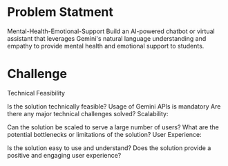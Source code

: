 # Problem Statment 
 Mental-Health-Emotional-Support
Build an AI-powered chatbot or virtual assistant that leverages Gemini's natural language understanding and empathy to provide mental health and emotional support to students.

# Challenge 

Technical Feasibility

Is the solution technically feasible? Usage of Gemini APIs is mandatory
Are there any major technical challenges solved?
Scalability:

Can the solution be scaled to serve a large number of users?
What are the potential bottlenecks or limitations of the solution?
User Experience:

Is the solution easy to use and understand?
Does the solution provide a positive and engaging user experience?

# 

